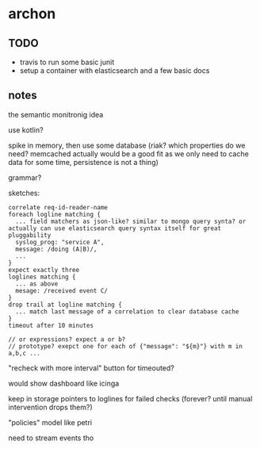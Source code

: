 # archon

## TODO

- travis to run some basic junit
- setup a container with elasticsearch and a few basic docs


## notes

the semantic monitronig idea

use kotlin?

spike in memory, then use some database (riak? which properties do we need? memcached actually would be a good fit as we only need to cache data for some time, persistence is not a thing)

grammar?

sketches:
```
correlate req-id-reader-name
foreach logline matching {
  ... field matchers as json-like? similar to mongo query synta? or actually can use elasticsearch query syntax itself for great pluggability
  syslog_prog: "service A",
  message: /doing (A|B)/,
  ...
}
expect exactly three
loglines matching {
  ... as above
  mesage: /received event C/
}
drop trail at logline matching {
  ... match last message of a correlation to clear database cache
}
timeout after 10 minutes

// or expressions? expect a or b?
// prototype? exepct one for each of {"message": "${m}"} with m in a,b,c ...
```

"recheck with more interval" button for timeouted?

would show dashboard like icinga

keep in storage pointers to loglines for failed checks (forever? until manual intervention drops them?)

"policies" model like petri

need to stream events tho



